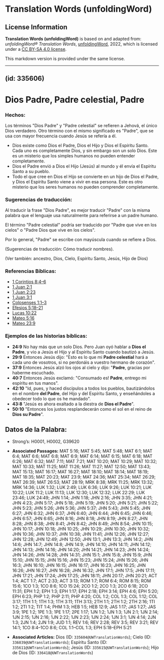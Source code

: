 # Translation Words (unfoldingWord)

## License Information

**Translation Words (unfoldingWord)** is based on and adapted from: _unfoldingWord® Translation Words_, [unfoldingWord](https://unfoldingword.org/utw), 2022, which is licensed under a [CC BY-SA 4.0 license](https://creativecommons.org/licenses/by-sa/4.0/legalcode.en).

This markdown version is provided under the same license.



--------------------------------

##  (id: 335606)

**Dios Padre, Padre celestial, Padre**
======================================

### **Hechos:**

Los términos "Dios Padre" y "Padre celestial" se refieren a Jehová, el único Dios verdadero. Otro término con el mismo significado es "Padre", que se usa con mayor frecuencia cuando Jesús se refería a él.

* Dios existe como Dios el Padre, Dios el Hijo y Dios el Espíritu Santo. Cada uno es completamente Dios, y sin embargo son un solo Dios. Este es un misterio que los simples humanos no pueden entender completamente.
* Dios el Padre envió a Dios el Hijo (Jesús) al mundo y él envía el Espíritu Santo a su pueblo.
* Todo el que cree en Dios el Hijo se convierte en un hijo de Dios el Padre, y Dios el Espíritu Santo viene a vivir en esa persona. Este es otro misterio que los seres humanos no pueden comprender completamente.

### **Sugerencias de traducción:**

Al traducir la frase "Dios Padre", es mejor traducir "Padre" con la misma palabra que el lenguaje usa naturalmente para referirse a un padre humano.

El término "Padre celestial" podría ser traducido por "Padre que vive en los cielos" o "Padre Dios que vive en los cielos".

Por lo general, "Padre" se escribe con mayúscula cuando se refiere a Dios.

(Sugerencias de traducción: Cómo traducir nombres).

(Ver también: ancestro, Dios, Cielo, Espíritu Santo, Jesús, Hijo de Dios)

### **Referencias Bíblicas:**

* [1 Corintios 8:4–6](https://ref.ly/1Cor8:4-1Cor8:6)
* [1 Juan 2:1](https://ref.ly/1Cor8:4-1Cor8:6)
* [1 Juan 2:23](https://ref.ly/1Cor8:4-1Cor8:6)
* [1 Juan 3:1](https://ref.ly/1Cor8:4-1Cor8:6)
* [Colosenses 1:1–3](https://ref.ly/1Cor8:4-1Cor8:6)
* [Efesios 5:18–21](https://ref.ly/1Cor8:4-1Cor8:6)
* [Lucas 10:22](https://ref.ly/1Cor8:4-1Cor8:6)
* [Mateo 5:16](https://ref.ly/1Cor8:4-1Cor8:6)
* [Mateo 23:9](https://ref.ly/1Cor8:4-1Cor8:6)

### **Ejemplos de las historias bíblicas:**

* **24:9** No hay más que un solo Dios. Pero Juan oyó hablar a **Dios el Padre**, y vio a Jesús el Hijo y al Espíritu Santo cuando bautizó a Jesús.
* **29:9** Entonces Jesús dijo: "Esto es lo que mi **Padre celestial** hará a cada uno de vosotros, si no perdonáis a vuestro hermano de corazón".
* **37:9** Entonces Jesús alzó los ojos al cielo y dijo: "**Padre**, gracias por haberme escuchado.
* **40:7** Entonces Jesús exclamó: "Consumado es! **Padre**, entrego mi espíritu en tus manos".
* **42:10** "Id, pues, y haced discípulos a todos los pueblos, bautizándolos en el nombre **del Padre**, del Hijo y del Espíritu Santo, y enseñándoles a obedecer todo lo que os he mandado".
* **43:8** "Jesús es ahora exaltado a la diestra de **Dios el Padre**".
* **50:10** "Entonces los justos resplandecerán como el sol en el reino de **Dios su Padre**".

Datos de la Palabra:
--------------------

* Strong’s: H0001, H0002, G39620

* **Associated Passages:** MAT 5:16; MAT 5:45; MAT 5:48; MAT 6:1; MAT 6:4; MAT 6:6; MAT 6:8; MAT 6:9; MAT 6:14; MAT 6:15; MAT 6:18; MAT 6:26; MAT 6:32; MAT 7:11; MAT 7:21; MAT 10:20; MAT 10:29; MAT 10:32; MAT 10:33; MAT 11:25; MAT 11:26; MAT 11:27; MAT 12:50; MAT 13:43; MAT 15:13; MAT 16:17; MAT 16:27; MAT 18:10; MAT 18:14; MAT 18:19; MAT 18:35; MAT 20:23; MAT 23:9; MAT 24:36; MAT 25:34; MAT 26:29; MAT 26:39; MAT 26:53; MAT 28:19; MRK 8:38; MRK 11:25; MRK 13:32; MRK 14:36; LUK 1:32; LUK 2:49; LUK 6:36; LUK 9:26; LUK 10:21; LUK 10:22; LUK 11:2; LUK 11:13; LUK 12:30; LUK 12:32; LUK 22:29; LUK 23:46; LUK 24:49; JHN 1:14; JHN 1:18; JHN 2:16; JHN 3:35; JHN 4:21; JHN 4:23; JHN 5:17; JHN 5:18; JHN 5:19; JHN 5:20; JHN 5:21; JHN 5:22; JHN 5:23; JHN 5:26; JHN 5:36; JHN 5:37; JHN 5:43; JHN 5:45; JHN 6:27; JHN 6:32; JHN 6:37; JHN 6:40; JHN 6:44; JHN 6:45; JHN 6:46; JHN 6:57; JHN 6:65; JHN 8:16; JHN 8:18; JHN 8:19; JHN 8:27; JHN 8:28; JHN 8:38; JHN 8:41; JHN 8:42; JHN 8:49; JHN 8:54; JHN 10:15; JHN 10:17; JHN 10:18; JHN 10:25; JHN 10:29; JHN 10:30; JHN 10:32; JHN 10:36; JHN 10:37; JHN 10:38; JHN 11:41; JHN 12:26; JHN 12:27; JHN 12:28; JHN 12:49; JHN 12:50; JHN 13:1; JHN 13:3; JHN 14:2; JHN 14:6; JHN 14:7; JHN 14:8; JHN 14:9; JHN 14:10; JHN 14:11; JHN 14:12; JHN 14:13; JHN 14:16; JHN 14:20; JHN 14:21; JHN 14:23; JHN 14:24; JHN 14:26; JHN 14:28; JHN 14:31; JHN 15:1; JHN 15:8; JHN 15:9; JHN 15:10; JHN 15:15; JHN 15:16; JHN 15:23; JHN 15:24; JHN 15:26; JHN 16:3; JHN 16:10; JHN 16:15; JHN 16:17; JHN 16:23; JHN 16:25; JHN 16:26; JHN 16:27; JHN 16:28; JHN 16:32; JHN 17:1; JHN 17:5; JHN 17:11; JHN 17:21; JHN 17:24; JHN 17:25; JHN 18:11; JHN 20:17; JHN 20:21; ACT 1:4; ACT 1:7; ACT 2:33; ACT 3:13; ROM 1:7; ROM 6:4; ROM 8:15; ROM 15:6; 1CO 1:3; 1CO 8:6; 1CO 15:24; 2CO 1:2; 2CO 1:3; 2CO 6:18; 2CO 11:31; EPH 1:2; EPH 1:3; EPH 1:17; EPH 2:18; EPH 3:14; EPH 4:6; EPH 5:20; EPH 6:23; PHP 1:2; PHP 2:11; PHP 4:20; COL 1:2; COL 1:3; COL 1:12; COL 3:17; 1TH 1:1; 1TH 1:3; 1TH 3:11; 1TH 3:13; 2TH 1:1; 2TH 1:2; 2TH 2:16; 1TI 1:2; 2TI 1:2; TIT 1:4; PHM 1:3; HEB 1:5; HEB 12:9; JAS 1:17; JAS 1:27; JAS 3:9; 1PE 1:2; 1PE 1:3; 1PE 1:17; 2PE 1:17; 1JN 1:2; 1JN 1:3; 1JN 2:1; 1JN 2:14; 1JN 2:15; 1JN 2:16; 1JN 2:22; 1JN 2:23; 1JN 2:24; 1JN 3:1; 1JN 4:14; 2JN 1:3; 2JN 1:4; 2JN 1:9; JUD 1:1; REV 1:6; REV 2:28; REV 3:5; REV 3:21; REV 14:1; 1CO 8:4–1CO 8:6; COL 1:1–COL 1:3; EPH 5:18–EPH 5:21
* **Associated Articles:** Dios (ID: `335604@UWTranslationWords`); Cielo (ID: `336039@UWTranslationWords`); Espíritu Santo (ID: `335611@UWTranslationWords`); Jesús (ID: `335615@UWTranslationWords`); Hijo de Dios (ID: `336418@UWTranslationWords`)


